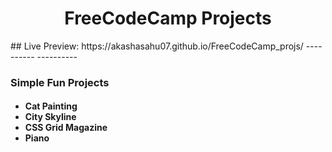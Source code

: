 <h1 align="center">FreeCodeCamp Projects</h1>
## Live Preview: https://akashasahu07.github.io/FreeCodeCamp_projs/
----------
----------

<h3>Simple Fun Projects</h3>
<h4>
  <ul>
    <li>Cat Painting</li>
    <li>City Skyline</li>
    <li>CSS Grid Magazine</li>
    <li>Piano</li>
  </ul>
</h4>
